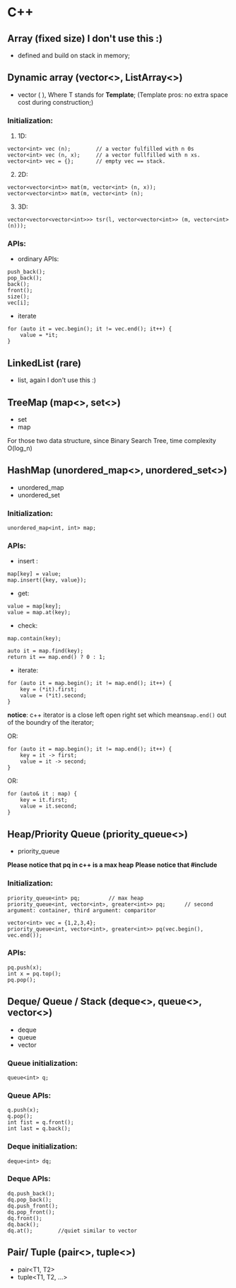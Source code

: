 #  C++

## Array (fixed size) I don't use this :)
* defined and build on stack in memory;

## Dynamic array (vector<>, ListArray<>)
* vector<T> ( ), Where T stands for __Template__; (Template pros: no extra space cost during construction;)

### Initialization:
1. 1D:
```
vector<int> vec (n);        // a vector fulfilled with n 0s
vector<int> vec (n, x);     // a vector fullfilled with n xs.
vector<int> vec = {};       // empty vec == stack.
```

2. 2D:
```
vector<vector<int>> mat(m, vector<int> (n, x));
vector<vector<int>> mat(m, vector<int> (n);
```

3. 3D:
```
vector<vector<vector<int>>> tsr(l, vector<vector<int>> (m, vector<int> (n)));
```
### APIs:
* ordinary APIs:
```
push_back();
pop_back();
back();
front();
size();
vec[i];
```
* iterate 
```
for (auto it = vec.begin(); it != vec.end(); it++) {
    value = *it;
}
```

## LinkedList (rare)
* list<T>, again I don't use this :)

## TreeMap (map<>, set<>)
* set<T>
* map<T>

For those two data structure, since Binary Search Tree, time complexity O(log_n)

## HashMap (unordered_map<>, unordered_set<>)
* unordered_map<T>
* unordered_set<T>

### Initialization:
```
unordered_map<int, int> map;
```
### APIs:
* insert :
```
map[key] = value;
map.insert({key, value});
```
* get:
```
value = map[key];
value = map.at(key);
```
* check:
```
map.contain(key);
```
```
auto it = map.find(key);
return it == map.end() ? 0 : 1;
```
* iterate:
```
for (auto it = map.begin(); it != map.end(); it++) {
    key = (*it).first;
    value = (*it).second;
}
```

__notice__: c++ iterator is a close left open right set which means`map.end()` out of the boundry of the iterator;


OR:
```
for (auto it = map.begin(); it != map.end(); it++) {
    key = it -> first;
    value = it -> second;
}
```

OR:
```
for (auto& it : map) {
    key = it.first;
    value = it.second;
}
```
## Heap/Priority Queue (priority_queue<>)
* priority_queue<T> 

__Please notice that pq in c++ is a max heap__
__Please notice that #include <queue>__
### Initialization:
```
priority_queue<int> pq;         // max heap
priority_queue<int, vector<int>, greater<int>> pq;      // second argument: container, third argument: comparitor
```

```
vector<int> vec = {1,2,3,4};
priority_queue<int, vector<int>, greater<int>> pq(vec.begin(), vec.end());
```

### APIs:
```
pq.push(x);
int x = pq.top();
pq.pop();
```


## Deque/ Queue / Stack (deque<>, queue<>, vector<>)
* deque<T>
* queue<T>
* vector<T>

### Queue initialization:
```
queue<int> q;
```
### Queue APIs:
```
q.push(x);
q.pop();
int fist = q.front();
int last = q.back();
```

### Deque initialization:
```
deque<int> dq;
```
### Deque APIs:
```
dq.push_back();
dq.pop_back();
dq.push_front();
dq.pop_front();
dq.front();
dq.back();
dq.at();        //quiet similar to vector
```


## Pair/ Tuple (pair<>, tuple<>)
* pair<T1, T2> 
* tuple<T1, T2, ...>
